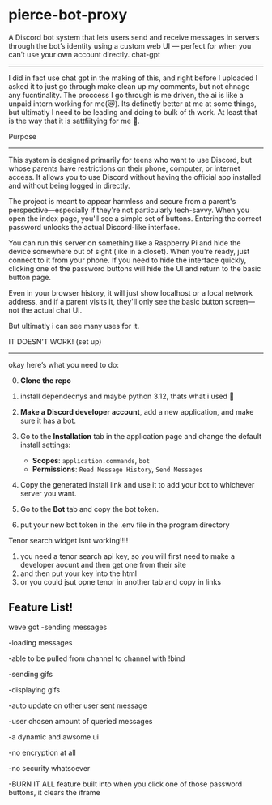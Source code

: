 # pierce-bot-proxy
A Discord bot system that lets users send and receive messages in servers through the bot’s identity using a custom web UI — perfect for when you can’t use your own account directly.
chat-gpt
__________________
I did in fact use chat gpt in the making of this, and right before I uploaded I asked it to just go through make clean up my comments, but not chnage any fucntinality. The proccess I go through is me driven, the ai is like a unpaid intern working for me(😿). Its definetly better at me at some things, but ultimatly I need to be leading and doing to bulk of th work. At least that is the way that it is sattfiitying for me 🤷.

Purpose
____________________
This system is designed primarily for teens who want to use Discord, but whose parents have restrictions on their phone, computer, or internet access. It allows you to use Discord without having the official app installed and without being logged in directly.

The project is meant to appear harmless and secure from a parent's perspective—especially if they're not particularly tech-savvy. When you open the index page, you'll see a simple set of buttons. Entering the correct password unlocks the actual Discord-like interface.

You can run this server on something like a Raspberry Pi and hide the device somewhere out of sight (like in a closet). When you're ready, just connect to it from your phone. If you need to hide the interface quickly, clicking one of the password buttons will hide the UI and return to the basic button page.

Even in your browser history, it will just show localhost or a local network address, and if a parent visits it, they'll only see the basic button screen—not the actual chat UI.

But ultimatly i can see many uses for it.


IT DOESN’T WORK! (set up)
_________________________

okay here’s what you need to do:

0. **Clone the repo**

1. install dependecnys and maybe python 3.12, thats what i used 🤷

2. **Make a Discord developer account**, add a new application, and make sure it has a bot.  

3. Go to the **Installation** tab in the application page and change the default install settings:  
   - **Scopes**: `application.commands`, `bot`  
   - **Permissions**: `Read Message History`, `Send Messages`  

4. Copy the generated install link and use it to add your bot to whichever server you want.  

5. Go to the **Bot** tab and copy the bot token.  

6. put your new bot token in the .env file in the program directory

Tenor search widget isnt working!!!!
1. you need a tenor search api key, so you will first need to make a developer aocunt and then get one from their site
2. and then put your key into the html
3. or you could jsut opne tenor in another tab and copy in links


Feature List!
--------------------
weve got 
-sending messages

-loading messages

-able to be pulled from channel to channel with !bind

-sending gifs

-displaying gifs

-auto update on other user sent message

-user chosen amount of queried messages

-a dynamic and awsome ui

-no encryption at all

-no security whatsoever

-BURN IT ALL feature built into when you click one of those password buttons, it clears the iframe






